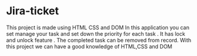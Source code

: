 # Jira-ticket
This project is made using HTML CSS and DOM
In this application you can set manage your task and set down the priority for each task . It has lock and unlock feature . The completed task can be removed from record.
With this project we can have a good knowledge of HTML,CSS and DOM
